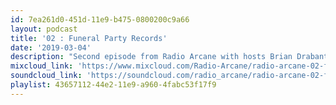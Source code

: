 ```yaml
---
id: 7ea261d0-451d-11e9-b475-0800200c9a66
layout: podcast
title: '02 : Funeral Party Records'
date: '2019-03-04'
description: "Second episode from Radio Arcane with hosts Brian Drabant, Motuvius Rex, Gothic Bastard and Sorrow Vomit : Featuring interview with Brian Cole of Funeral Party Records as well as music from the Funeral Party music vault and a few unreleased tracks : Specialty segment 'Deep Cuts' with Sorrow Vomit with more Funeral Party selections : And quite a bit of awkward banter between the hosts to keep them from weeping and moaning their mortal gloom. Recorded and produced at the non-profit Art Sanctuary in Louisville, KY, Radio Arcane is a collective of Dark Music Specialists that host events, live music and dark arts entertainment.\r\n\nTo purchase tracks from Funeral Party on their website or through Bandcamp:\n\n<a href=\"https://www.funeralparty.com\" target=\"_blank\">https://www.funeralparty.com</a>\n\n<a href=\"https://funeralparty.bandcamp.com\" target=\"_blank\">https://funeralparty.bandcamp.com</a>"
mixcloud_link: 'https://www.mixcloud.com/Radio-Arcane/radio-arcane-02-funeral-party-records/'
soundcloud_link: 'https://soundcloud.com/radio_arcane/radio-arcane-02-funeral-party-records'
playlist: 43657112-44e2-11e9-a960-4fabc53f17f9
---
```

